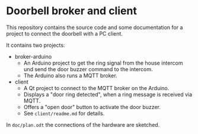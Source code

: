 # Doorbell broker and client

This repository contains the source code and some documentation for a project to connect the doorbell with a PC client.

It contains two projects:
* broker-arduino
  * An Arduino project to get the ring signal from the house intercom und send the door buzzer command to the intercom.
  * The Arduino also runs a MQTT broker.
* client
  * A Qt project to connect to the MQTT broker on the Arduino.
  * Displays a "door ring detected", when a ring message is received via MQTT.
  * Offers a "open door" button to activate the door buzzer.
  * See `client/readme.md` for details.

In `doc/plan.odt` the connections of the hardware are sketched.